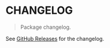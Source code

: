 # CHANGELOG

> Package changelog.

See [GitHub Releases](https://github.com/stdlib-js/stats-base-dists-betaprime-logcdf/releases) for the changelog.